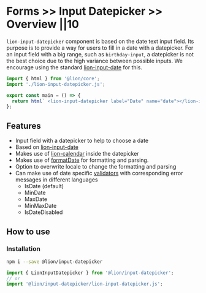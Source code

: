 # Forms >> Input Datepicker >> Overview ||10

`lion-input-datepicker` component is based on the date text input field. Its purpose is to provide a way for users to fill in a date with a datepicker.
For an input field with a big range, such as `birthday-input`, a datepicker is not the best choice due to the high variance between possible inputs.
We encourage using the standard [lion-input-date](?path=/docs/form-component-input-date) for this.

```js script
import { html } from '@lion/core';
import './lion-input-datepicker.js';
```

```js preview-story
export const main = () => {
  return html` <lion-input-datepicker label="Date" name="date"></lion-input-datepicker> `;
};
```

## Features

- Input field with a datepicker to help to choose a date
- Based on [lion-input-date](?path=/docs/forms-input-date--main#input)
- Makes use of [lion-calendar](?path=/docs/others-calendar--main#calendar) inside the datepicker
- Makes use of [formatDate](?path=/docs/localize-dates--formatting#date-localization) for formatting and parsing.
- Option to overwrite locale to change the formatting and parsing
- Can make use of date specific [validators](?path=/docs/forms-validation-overview--main#validate) with corresponding error messages in different languages
  - IsDate (default)
  - MinDate
  - MaxDate
  - MinMaxDate
  - IsDateDisabled

## How to use

### Installation

```bash
npm i --save @lion/input-datepicker
```

```js
import { LionInputDatepicker } from '@lion/input-datepicker';
// or
import '@lion/input-datepicker/lion-input-datepicker.js';
```
